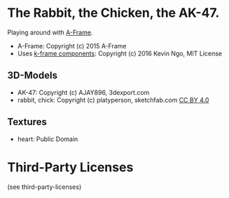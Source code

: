 # The Rabbit, the Chicken, the AK-47.

Playing around with [A-Frame](https://aframe.io/).

* A-Frame: Copyright (c) 2015 A-Frame
* Uses [k-frame components](https://github.com/ngokevin/k-frame): Copyright (c) 2016 Kevin Ngo, MIT License

## 3D-Models
* AK-47: Copyright (c) AJAY896, 3dexport.com
* rabbit, chick: Copyright (c) platyperson, sketchfab.com [CC BY 4.0](http://creativecommons.org/licenses/by/4.0/)

## Textures
* heart: Public Domain

# Third-Party Licenses

(see third-party-licenses)
